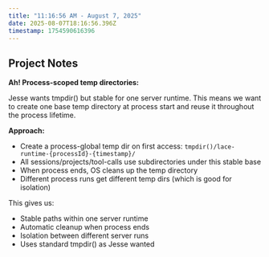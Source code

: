 ```yaml
---
title: "11:16:56 AM - August 7, 2025"
date: 2025-08-07T18:16:56.396Z
timestamp: 1754590616396
---
```


## Project Notes

**Ah! Process-scoped temp directories:**

Jesse wants tmpdir() but stable for one server runtime. This means we want to create one base temp directory at process start and reuse it throughout the process lifetime.

**Approach:**
- Create a process-global temp dir on first access: `tmpdir()/lace-runtime-{processId}-{timestamp}/`
- All sessions/projects/tool-calls use subdirectories under this stable base
- When process ends, OS cleans up the temp directory
- Different process runs get different temp dirs (which is good for isolation)

This gives us:
- Stable paths within one server runtime
- Automatic cleanup when process ends
- Isolation between different server runs
- Uses standard tmpdir() as Jesse wanted
